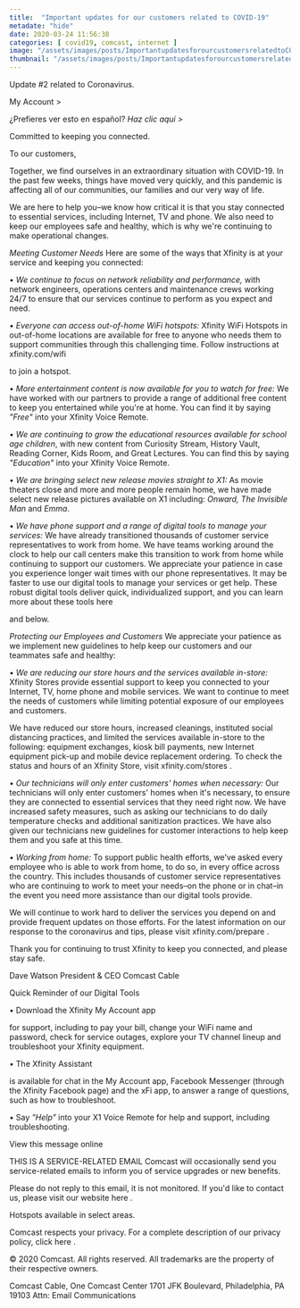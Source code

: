 ```yaml
---
title:  "Important updates for our customers related to COVID-19"
metadate: "hide"
date: 2020-03-24 11:56:38
categories: [ covid19, comcast, internet ]
image: "/assets/images/posts/ImportantupdatesforourcustomersrelatedtoCOVID19_full.png"
thumbnail: "/assets/images/posts/ImportantupdatesforourcustomersrelatedtoCOVID19.png"
---
```

Update #2 related to Coronavirus.


My Account >

¿Prefieres ver esto en español? *Haz clic aquí >*

Committed to keeping you connected.


To our customers,

Together, we find ourselves in an extraordinary situation with COVID-19. In
the past few weeks, things have moved very quickly, and this pandemic is
affecting all of our communities, our families and our very way of life.

We are here to help you–we know how critical it is that you stay connected
to essential services, including Internet, TV and phone. We also need to
keep our employees safe and healthy, which is why we're continuing to make
operational changes.

*Meeting Customer Needs*
Here are some of the ways that Xfinity is at your service and keeping you
connected:

•
*We continue to focus on network reliability and performance,* with network
engineers, operations centers and maintenance crews working 24/7 to ensure
that our services continue to perform as you expect and need.

•
*Everyone can access out-of-home WiFi hotspots:* Xfinity WiFi Hotspots in
out-of-home locations are available for free to anyone who needs them to
support communities through this challenging time. Follow instructions at
xfinity.com/wifi

to join a hotspot.

•
*More entertainment content is now available for you to watch for free:* We
have worked with our partners to provide a range of additional free content
to keep you entertained while you're at home. You can find it by saying
*"Free"* into your Xfinity Voice Remote.

•
*We are continuing to grow the educational resources available for school
age children*, with new content from Curiosity Stream, History Vault,
Reading Corner, Kids Room, and Great Lectures. You can find this by saying
*"Education"* into your Xfinity Voice Remote.

•
*We are bringing select new release movies straight to X1:* As movie
theaters close and more and more people remain home, we have made select
new release pictures available on X1 including: *Onward, The Invisible Man*
and *Emma*.

•
*We have phone support and a range of digital tools to manage your
services:* We have already transitioned thousands of customer service
representatives to work from home. We have teams working around the clock
to help our call centers make this transition to work from home while
continuing to support our customers. We appreciate your patience in case
you experience longer wait times with our phone representatives. It may be
faster to use our digital tools to manage your services or get help. These
robust digital tools deliver quick, individualized support, and you can
learn more about these tools here

and below.

*Protecting our Employees and Customers*
We appreciate your patience as we implement new guidelines to help keep our
customers and our teammates safe and healthy:

•
*We are reducing our store hours and the services available in-store:*
Xfinity Stores provide essential support to keep you connected to your
Internet, TV, home phone and mobile services. We want to continue to meet
the needs of customers while limiting potential exposure of our employees
and customers.

We have reduced our store hours, increased cleanings, instituted social
distancing practices, and limited the services available in-store to the
following: equipment exchanges, kiosk bill payments, new Internet equipment
pick-up and mobile device replacement ordering. To check the status and
hours of an Xfinity Store, visit xfinity.com/stores
.


•
*Our technicians will only enter customers' homes when necessary:* Our
technicians will only enter customers' homes when it's necessary, to ensure
they are connected to essential services that they need right now. We have
increased safety measures, such as asking our technicians to do daily
temperature checks and additional sanitization practices. We have also
given our technicians new guidelines for customer interactions to help keep
them and you safe at this time.

•
*Working from home:* To support public health efforts, we've asked every
employee who is able to work from home, to do so, in every office across
the country. This includes thousands of customer service representatives
who are continuing to work to meet your needs–on the phone or in chat–in
the event you need more assistance than our digital tools provide.

We will continue to work hard to deliver the services you depend on and
provide frequent updates on those efforts. For the latest information on
our response to the coronavirus and tips, please visit xfinity.com/prepare
.


Thank you for continuing to trust Xfinity to keep you connected, and please
stay safe.



Dave Watson
President & CEO
Comcast Cable


Quick Reminder of our Digital Tools


•
Download the Xfinity My Account app

for support, including to pay your bill, change your WiFi name and
password, check for service outages, explore your TV channel lineup and
troubleshoot your Xfinity equipment.

•
The Xfinity Assistant

is available for chat in the My Account app, Facebook Messenger (through
the Xfinity Facebook page) and the xFi app, to answer a range of questions,
such as how to troubleshoot.

•
Say *"Help"* into your X1 Voice Remote for help and support, including
troubleshooting.



View this message online


THIS IS A SERVICE-RELATED EMAIL
Comcast will occasionally send you service-related emails to inform you of
service
upgrades or new benefits.

Please do not reply to this email, it is not monitored. If you'd like to
contact us, please
visit our website here
.


Hotspots available in select areas.

Comcast respects your privacy. For a complete description of our privacy
policy, click here
.


© 2020 Comcast. All rights reserved. All trademarks are the property of
their respective owners.

Comcast Cable, One Comcast Center
1701 JFK Boulevard, Philadelphia, PA 19103
Attn: Email Communications




